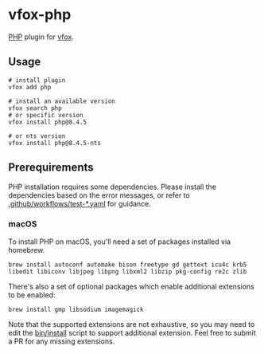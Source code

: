 # vfox-php

[PHP](https://www.php.net/) plugin for [vfox](https://vfox.dev/).

## Usage

```shell
# install plugin
vfox add php

# install an available version
vfox search php
# or specific version
vfox install php@8.4.5

# or nts version
vfox install php@8.4.5-nts
```

## Prerequirements

PHP installation requires some dependencies. Please install the dependencies based on the error messages, or refer to [.github/workflows/test-\*.yaml](https://github.com/version-fox/vfox-php/tree/main/.github/workflows) for guidance.

### macOS

To install PHP on macOS, you'll need a set of packages installed via homebrew.

```shell
brew install autoconf automake bison freetype gd gettext icu4c krb5 libedit libiconv libjpeg libpng libxml2 libzip pkg-config re2c zlib
```

There's also a set of optional packages which enable additional extensions to be enabled:

```shell
brew install gmp libsodium imagemagick
```

Note that the supported extensions are not exhaustive, so you may need to edit the [bin/install](./bin/install) script to support additional extension. Feel free to submit a PR for any missing extensions.
